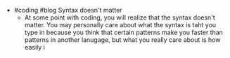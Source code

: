 - #coding #blog Syntax doesn't matter
	- At some point with coding, you will realize that the syntax doesn't matter. You may personally care about what the syntax is taht you type in because you think that certain patterns make you faster than patterns in another lanugage, but what you really care about is how easily i